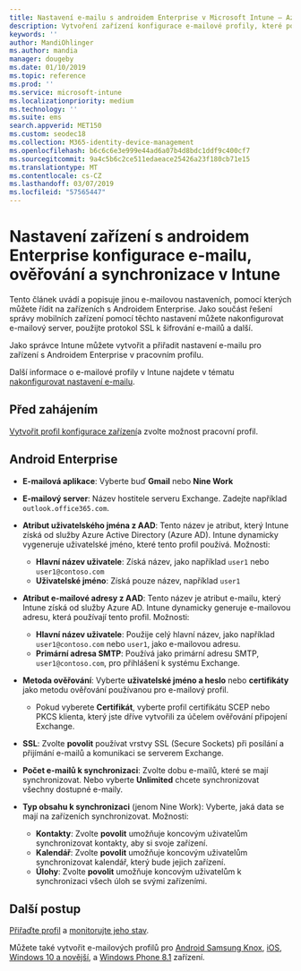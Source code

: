 ```yaml
---
title: Nastavení e-mailu s androidem Enterprise v Microsoft Intune – Azure | Dokumentace Microsoftu
description: Vytvoření zařízení konfigurace e-mailové profily, které používají servery Exchange a načtení atributů z Azure Active Directory. Povolit protokol SSL nebo SMIME, ověřování uživatelů pomocí certifikátů nebo uživatelského jména a hesla a synchronizace e-mailu a plány na zařízení s pracovním profilem pomocí Microsoft Intune.
keywords: ''
author: MandiOhlinger
ms.author: mandia
manager: dougeby
ms.date: 01/10/2019
ms.topic: reference
ms.prod: ''
ms.service: microsoft-intune
ms.localizationpriority: medium
ms.technology: ''
ms.suite: ems
search.appverid: MET150
ms.custom: seodec18
ms.collection: M365-identity-device-management
ms.openlocfilehash: b6c6c6e3e999e44ad6a07b4d8bdc1ddf9c400cf7
ms.sourcegitcommit: 9a4c5b6c2ce511edaeace25426a23f180cb71e15
ms.translationtype: MT
ms.contentlocale: cs-CZ
ms.lasthandoff: 03/07/2019
ms.locfileid: "57565447"
---
```

# <a name="android-enterprise-device-settings-to-configure-email-authentication-and-synchronization-in-intune"></a>Nastavení zařízení s androidem Enterprise konfigurace e-mailu, ověřování a synchronizace v Intune

Tento článek uvádí a popisuje jinou e-mailovou nastaveních, pomocí kterých můžete řídit na zařízeních s Androidem Enterprise. Jako součást řešení správy mobilních zařízení pomocí těchto nastavení můžete nakonfigurovat e-mailový server, použijte protokol SSL k šifrování e-mailů a další.

Jako správce Intune můžete vytvořit a přiřadit nastavení e-mailu pro zařízení s Androidem Enterprise v pracovním profilu.

Další informace o e-mailové profily v Intune najdete v tématu [nakonfigurovat nastavení e-mailu](email-settings-configure.md).

## <a name="before-you-begin"></a>Před zahájením

[Vytvořit profil konfigurace zařízení](email-settings-configure.md#create-a-device-profile)a zvolte možnost pracovní profil.

## <a name="android-enterprise"></a>Android Enterprise

- **E-mailová aplikace**: Vyberte buď **Gmail** nebo **Nine Work**
- **E-mailový server**: Název hostitele serveru Exchange. Zadejte například `outlook.office365.com`.
- **Atribut uživatelského jména z AAD**: Tento název je atribut, který Intune získá od služby Azure Active Directory (Azure AD). Intune dynamicky vygeneruje uživatelské jméno, které tento profil používá. Možnosti:

  - **Hlavní název uživatele**: Získá název, jako například `user1` nebo `user1@contoso.com`
  - **Uživatelské jméno**: Získá pouze název, například `user1`

- **Atribut e-mailové adresy z AAD**: Tento název je atribut e-mailu, který Intune získá od služby Azure AD. Intune dynamicky generuje e-mailovou adresu, která používají tento profil. Možnosti:
  - **Hlavní název uživatele**:  Použije celý hlavní název, jako například `user1@contoso.com` nebo `user1`, jako e-mailovou adresu.
  - **Primární adresa SMTP**: Používá jako primární adresu SMTP, `user1@contoso.com`, pro přihlášení k systému Exchange.

- **Metoda ověřování**: Vyberte **uživatelské jméno a heslo** nebo **certifikáty** jako metodu ověřování používanou pro e-mailový profil.
  - Pokud vyberete **Certifikát**, vyberte profil certifikátu SCEP nebo PKCS klienta, který jste dříve vytvořili za účelem ověřování připojení Exchange.
- **SSL**: Zvolte **povolit** používat vrstvy SSL (Secure Sockets) při posílání a přijímání e-mailů a komunikaci se serverem Exchange.
- **Počet e-mailů k synchronizaci**: Zvolte dobu e-mailů, které se mají synchronizovat. Nebo vyberte **Unlimited** chcete synchronizovat všechny dostupné e-maily.
- **Typ obsahu k synchronizaci** (jenom Nine Work): Vyberte, jaká data se mají na zařízeních synchronizovat. Možnosti:
  - **Kontakty**: Zvolte **povolit** umožňuje koncovým uživatelům synchronizovat kontakty, aby si svoje zařízení.
  - **Kalendář**: Zvolte **povolit** umožňuje koncovým uživatelům synchronizovat kalendář, který bude jejich zařízení.
  - **Úlohy**: Zvolte **povolit** umožňuje koncovým uživatelům k synchronizaci všech úloh se svými zařízeními.

## <a name="next-steps"></a>Další postup

[Přiřaďte profil](device-profile-assign.md) a [monitorujte jeho stav](device-profile-monitor.md).

Můžete také vytvořit e-mailových profilů pro [Android Samsung Knox](email-settings-android.md), [iOS](email-settings-ios.md), [Windows 10 a novější](email-settings-windows-10.md), a [Windows Phone 8.1](email-settings-windows-phone-8-1.md) zařízení.
